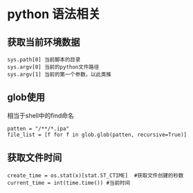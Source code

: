 # python 语法相关

## 获取当前环境数据
```
sys.path[0] 当前脚本的目录
sys.argv[0] 当前的python文件路径
sys.argv[1] 当前的第一个参数，以此类推
```

## glob使用
相当于shell中的find命名

```
patten = "/**/*.ipa"
file_list = [f for f in glob.glob(patten, recursive=True)]
```


## 获取文件时间
```
create_time = os.stat(x)[stat.ST_CTIME]  #获取文件创建的秒数
current_time = int(time.time()) #当前时间
```
